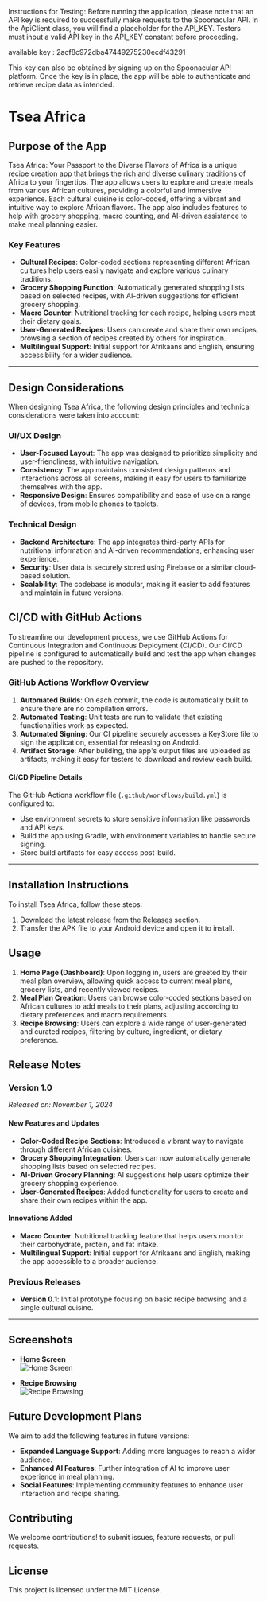 Instructions for Testing:
Before running the application, please note that an API key is required to successfully make requests to the Spoonacular API. In the ApiClient class, you will find a placeholder for the API_KEY. Testers must input a valid API key in the API_KEY constant before proceeding. 

available key : 2acf8c972dba47449275230ecdf43291

This key can also be obtained by signing up on the Spoonacular API platform. Once the key is in place, the app will be able to authenticate and retrieve recipe data as intended.


# Tsea Africa



## Purpose of the App

Tsea Africa: Your Passport to the Diverse Flavors of Africa is a unique recipe creation app that brings the rich and diverse culinary traditions of Africa to your fingertips. The app allows users to explore and create meals from various African cultures, providing a colorful and immersive experience. Each cultural cuisine is color-coded, offering a vibrant and intuitive way to explore African flavors. The app also includes features to help with grocery shopping, macro counting, and AI-driven assistance to make meal planning easier.

### Key Features

- **Cultural Recipes**: Color-coded sections representing different African cultures help users easily navigate and explore various culinary traditions.
- **Grocery Shopping Function**: Automatically generated shopping lists based on selected recipes, with AI-driven suggestions for efficient grocery shopping.
- **Macro Counter**: Nutritional tracking for each recipe, helping users meet their dietary goals.
- **User-Generated Recipes**: Users can create and share their own recipes, browsing a section of recipes created by others for inspiration.
- **Multilingual Support**: Initial support for Afrikaans and English, ensuring accessibility for a wider audience.

---

## Design Considerations

When designing Tsea Africa, the following design principles and technical considerations were taken into account:

### UI/UX Design
- **User-Focused Layout**: The app was designed to prioritize simplicity and user-friendliness, with intuitive navigation.
- **Consistency**: The app maintains consistent design patterns and interactions across all screens, making it easy for users to familiarize themselves with the app.
- **Responsive Design**: Ensures compatibility and ease of use on a range of devices, from mobile phones to tablets.

### Technical Design
- **Backend Architecture**: The app integrates third-party APIs for nutritional information and AI-driven recommendations, enhancing user experience.
- **Security**: User data is securely stored using Firebase or a similar cloud-based solution.
- **Scalability**: The codebase is modular, making it easier to add features and maintain in future versions.

## CI/CD with GitHub Actions

To streamline our development process, we use GitHub Actions for Continuous Integration and Continuous Deployment (CI/CD). Our CI/CD pipeline is configured to automatically build and test the app when changes are pushed to the repository.

### GitHub Actions Workflow Overview

1. **Automated Builds**: On each commit, the code is automatically built to ensure there are no compilation errors.
2. **Automated Testing**: Unit tests are run to validate that existing functionalities work as expected.
3. **Automated Signing**: Our CI pipeline securely accesses a KeyStore file to sign the application, essential for releasing on Android.
4. **Artifact Storage**: After building, the app's output files are uploaded as artifacts, making it easy for testers to download and review each build.

#### CI/CD Pipeline Details
The GitHub Actions workflow file (`.github/workflows/build.yml`) is configured to:
- Use environment secrets to store sensitive information like passwords and API keys.
- Build the app using Gradle, with environment variables to handle secure signing.
- Store build artifacts for easy access post-build.

---

## Installation Instructions

To install Tsea Africa, follow these steps:
1. Download the latest release from the [Releases](https://github.com/your-username/your-repo/releases) section.
2. Transfer the APK file to your Android device and open it to install.

## Usage

1. **Home Page (Dashboard)**: Upon logging in, users are greeted by their meal plan overview, allowing quick access to current meal plans, grocery lists, and recently viewed recipes.
2. **Meal Plan Creation**: Users can browse color-coded sections based on African cultures to add meals to their plans, adjusting according to dietary preferences and macro requirements.
3. **Recipe Browsing**: Users can explore a wide range of user-generated and curated recipes, filtering by culture, ingredient, or dietary preference.

## Release Notes

### Version 1.0
_Released on: November 1, 2024_

#### New Features and Updates
- **Color-Coded Recipe Sections**: Introduced a vibrant way to navigate through different African cuisines.
- **Grocery Shopping Integration**: Users can now automatically generate shopping lists based on selected recipes.
- **AI-Driven Grocery Planning**: AI suggestions help users optimize their grocery shopping experience.
- **User-Generated Recipes**: Added functionality for users to create and share their own recipes within the app.

#### Innovations Added
- **Macro Counter**: Nutritional tracking feature that helps users monitor their carbohydrate, protein, and fat intake.
- **Multilingual Support**: Initial support for Afrikaans and English, making the app accessible to a broader audience.

### Previous Releases
- **Version 0.1**: Initial prototype focusing on basic recipe browsing and a single cultural cuisine.

---

## Screenshots

- **Home Screen**  
  ![Home Screen](images/home-screen.png)

- **Recipe Browsing**  
  ![Recipe Browsing](images/recipe-browsing.png)

## Future Development Plans

We aim to add the following features in future versions:
- **Expanded Language Support**: Adding more languages to reach a wider audience.
- **Enhanced AI Features**: Further integration of AI to improve user experience in meal planning.
- **Social Features**: Implementing community features to enhance user interaction and recipe sharing.

## Contributing

We welcome contributions! to submit issues, feature requests, or pull requests.

## License

This project is licensed under the MIT License.

